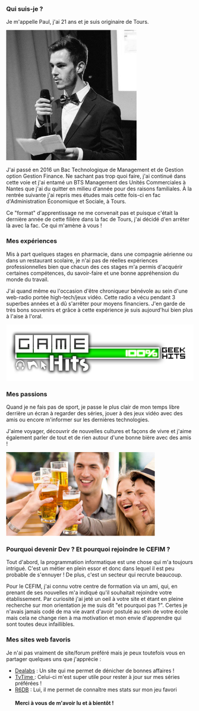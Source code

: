 <h3>Qui suis-je ?</h3>

<p>Je m'appelle Paul, j'ai 21 ans et je suis originaire de Tours.</p> 
<img src="moi.jpg" width="351" height="350">
<p>J'ai passé en 2016 un Bac Technologique de Management et de Gestion option Gestion Finance. Ne sachant pas trop quoi faire, j'ai continué dans cette voie et j'ai entamé un BTS Management des Unités Commerciales à Nantes que j'ai du quitter en milieu d'année pour des raisons familiales. À la rentrée suivante j'ai repris mes études mais cette fois-ci en fac d'Administration Économique et Sociale, à Tours.</p> 
<p>Ce "format" d'apprentissage ne me convenait pas et puisque c'était la dernière année de cette filière dans la fac de Tours, j'ai décidé d'en arrêter là avec la fac. Ce qui m'amène à vous !</p>

<h3>Mes expériences</h3>
<p> Mis à part quelques stages en pharmacie, dans une compagnie aérienne ou dans un restaurant scolaire, je n'ai pas de réelles expériences professionnelles bien que chacun des ces stages m'a permis d'acquérir certaines compétences, du savoir-faire et une bonne appréhension du monde du travail.
<p>J'ai quand même eu l'occasion d'être chroniqueur bénévole au sein d'une web-radio portée high-tech/jeux vidéo. Cette radio a vécu pendant 3 superbes années et à dû s'arrêter pour moyens financiers. J'en garde de très bons souvenirs et grâce à cette expérience je suis aujourd'hui bien plus à l'aise à l'oral.</p>
<img src="game hits.png" width="512" heigh="512">


<h3>Mes passions</h3>

<p>Quand je ne fais pas de sport, je passe le plus clair de mon temps libre derrière un écran à regarder des séries, jouer à des jeux vidéo avec des amis ou encore m'informer sur les dernières technologies.</p>
<p>J'aime voyager, découvrir de nouvelles cultures et façons de vivre et j'aime également parler de tout et de rien autour d'une bonne bière avec des amis !</p>
<img src="amis-biere.jpg" width="400" heigh="400">

<h3>Pourquoi devenir Dev ? Et pourquoi rejoindre le CEFIM ?</h3> 

<p>Tout d'abord, la programmation informatique est une chose qui m'a toujours intrigué. C'est un métier en plein essor et donc dans lequel il est peu probable de s'ennuyer ! De plus, c'est un secteur qui recrute beaucoup.</p> 
<p>Pour le CEFIM, j'ai connu votre centre de formation via un ami, qui, en prenant de ses nouvelles m'a indiqué qu'il souhaitait rejoindre votre établissement. Par curiosité j'ai jeté un oeil à votre site et étant en pleine recherche sur mon orientation je me suis dit "et pourquoi pas ?". Certes je n'avais jamais codé de ma vie avant d'avoir postulé au sein de votre école mais cela ne change rien à ma motivation et mon envie d'apprendre qui sont toutes deux infaillibles.</p> 

<h3>Mes sites web favoris</h3>

<p>Je n'ai pas vraiment de site/forum préféré mais je peux toutefois vous en partager quelques uns que j'apprécie :</p>

<ul>
    <li> <a href="https://www.dealabs.com/"> Dealabs</a> : Un site qui me permet de dénicher de bonnes affaires !
    <li> <a href="https://www.tvtime.com/fr"> TvTime </a> : Celui-ci m'est super utile pour rester à jour sur mes séries préférées !
    <li> <a href="https://r6db.com/"> R6DB</a> : Lui, il me permet de connaître mes stats sur mon jeu favori

<h4>Merci à vous de m'avoir lu et à bientôt !</h4>

